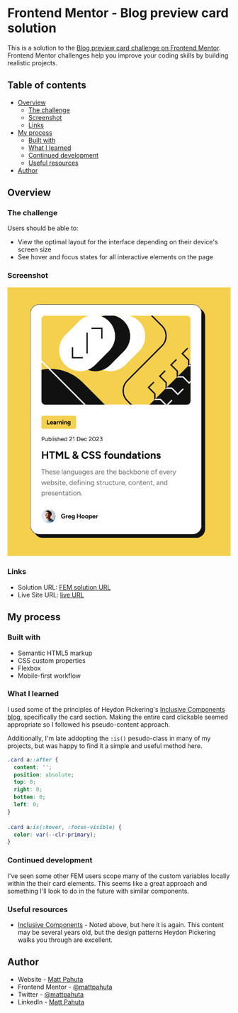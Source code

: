 # Frontend Mentor - Blog preview card solution

This is a solution to the [Blog preview card challenge on Frontend Mentor](https://www.frontendmentor.io/challenges/blog-preview-card-ckPaj01IcS). Frontend Mentor challenges help you improve your coding skills by building realistic projects. 

## Table of contents

- [Overview](#overview)
  - [The challenge](#the-challenge)
  - [Screenshot](#screenshot)
  - [Links](#links)
- [My process](#my-process)
  - [Built with](#built-with)
  - [What I learned](#what-i-learned)
  - [Continued development](#continued-development)
  - [Useful resources](#useful-resources)
- [Author](#author)


## Overview

### The challenge

Users should be able to:

- View the optimal layout for the interface depending on their device's screen size
- See hover and focus states for all interactive elements on the page

### Screenshot

![](./project-ss.png)

### Links

- Solution URL: [FEM solution URL](https://your-solution-url.com)
- Live Site URL: [live URL](https://blog-preview-card-blush-eight.vercel.app/)

## My process

### Built with

- Semantic HTML5 markup
- CSS custom properties
- Flexbox
- Mobile-first workflow


### What I learned

I used some of the principles of Heydon Pickering's [Inclusive Components blog](https://inclusive-components.design/cards/), specifically the card section. Making the entire card clickable seemed appropriate so I followed his pseudo-content approach. 

Additionally, I'm late addopting the `:is()` pesudo-class in many of my projects, but was happy to find it a simple and useful method here.

```css
.card a::after {
  content: '';
  position: absolute;
  top: 0;
  right: 0;
  bottom: 0;
  left: 0;
}

.card a:is(:hover, :focus-visible) {
  color: var(--clr-primary);
}
```

### Continued development

I've seen some other FEM users scope many of the custom variables locally within the their card elements. This seems like a great approach and something I'll look to do in the future with similar components.

### Useful resources

- [Inclusive Components](https://inclusive-components.design) - Noted above, but here it is again. This content may be several years old, but the design patterns Heydon Pickering walks you through are excellent.

## Author

- Website - [Matt Pahuta](https://www.mattpahuta.com)
- Frontend Mentor - [@mattpahuta](https://www.frontendmentor.io/profile/MattPahuta)
- Twitter - [@mattpahuta](https://www.twitter.com/MattPahuta)
- LinkedIn - [Matt Pahuta](www.linkedin.com/in/mattpahuta)
